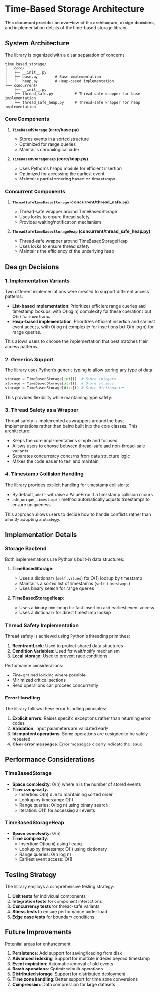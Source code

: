 # Time-Based Storage Architecture

This document provides an overview of the architecture, design decisions, and implementation details of the time-based storage library.

## System Architecture

The library is organized with a clear separation of concerns:

```
time_based_storage/
├── core/
│   ├── __init__.py
│   ├── base.py        # Base implementation
│   └── heap.py        # Heap-based implementation
└── concurrent/
    ├── __init__.py
    ├── thread_safe.py          # Thread-safe wrapper for base implementation
    └── thread_safe_heap.py     # Thread-safe wrapper for heap implementation
```

### Core Components

1. **`TimeBasedStorage` (core/base.py)**
   - Stores events in a sorted structure
   - Optimized for range queries
   - Maintains chronological order

2. **`TimeBasedStorageHeap` (core/heap.py)**
   - Uses Python's heapq module for efficient insertion
   - Optimized for accessing the earliest event
   - Maintains partial ordering based on timestamps

### Concurrent Components

1. **`ThreadSafeTimeBasedStorage` (concurrent/thread_safe.py)**
   - Thread-safe wrapper around TimeBasedStorage
   - Uses locks to ensure thread safety
   - Provides waiting/notification mechanism

2. **`ThreadSafeTimeBasedStorageHeap` (concurrent/thread_safe_heap.py)**
   - Thread-safe wrapper around TimeBasedStorageHeap
   - Uses locks to ensure thread safety
   - Maintains the efficiency of the underlying heap

## Design Decisions

### 1. Implementation Variants

Two different implementations were created to support different access patterns:

- **List-based implementation**: Prioritizes efficient range queries and timestamp lookups, with O(log n) complexity for these operations but O(n) for insertions.
- **Heap-based implementation**: Prioritizes efficient insertion and earliest event access, with O(log n) complexity for insertions but O(n log n) for range queries.

This allows users to choose the implementation that best matches their access patterns.

### 2. Generics Support

The library uses Python's generic typing to allow storing any type of data:

```python
storage = TimeBasedStorage[int]()  # Store integers
storage = TimeBasedStorage[str]()  # Store strings
storage = TimeBasedStorage[dict]() # Store dictionaries
```

This provides flexibility while maintaining type safety.

### 3. Thread Safety as a Wrapper

Thread safety is implemented as wrappers around the base implementations rather than being built into the core classes. This architecture:

- Keeps the core implementations simple and focused
- Allows users to choose between thread-safe and non-thread-safe variants
- Separates concurrency concerns from data structure logic
- Makes the code easier to test and maintain

### 4. Timestamp Collision Handling

The library provides explicit handling for timestamp collisions:

- By default, `add()` will raise a ValueError if a timestamp collision occurs
- `add_unique_timestamp()` method automatically adjusts timestamps to ensure uniqueness

This approach allows users to decide how to handle conflicts rather than silently adopting a strategy.

## Implementation Details

### Storage Backend

Both implementations use Python's built-in data structures:

1. **TimeBasedStorage**:
   - Uses a dictionary (`self.values`) for O(1) lookup by timestamp
   - Maintains a sorted list of timestamps (`self.timestamps`)
   - Uses binary search for range queries

2. **TimeBasedStorageHeap**:
   - Uses a binary min-heap for fast insertion and earliest event access
   - Uses a dictionary for direct timestamp lookup

### Thread Safety Implementation

Thread safety is achieved using Python's threading primitives:

1. **ReentrantLock**: Used to protect shared data structures
2. **Condition Variables**: Used for wait/notify mechanism
3. **Local storage**: Used to prevent race conditions

Performance considerations:
- Fine-grained locking where possible
- Minimized critical sections
- Read operations can proceed concurrently

### Error Handling

The library follows these error handling principles:

1. **Explicit errors**: Raises specific exceptions rather than returning error codes
2. **Validation**: Input parameters are validated early
3. **Idempotent operations**: Some operations are designed to be safely repeated
4. **Clear error messages**: Error messages clearly indicate the issue

## Performance Considerations

### TimeBasedStorage

- **Space complexity**: O(n) where n is the number of stored events
- **Time complexity**:
  - Insertion: O(n) due to maintaining sorted order
  - Lookup by timestamp: O(1)
  - Range queries: O(log n) using binary search
  - Iteration: O(1) for accessing all events

### TimeBasedStorageHeap

- **Space complexity**: O(n)
- **Time complexity**:
  - Insertion: O(log n) using heapq
  - Lookup by timestamp: O(1) using dictionary
  - Range queries: O(n log n)
  - Earliest event access: O(1)

## Testing Strategy

The library employs a comprehensive testing strategy:

1. **Unit tests** for individual components
2. **Integration tests** for component interactions
3. **Concurrency tests** for thread-safe variants
4. **Stress tests** to ensure performance under load
5. **Edge case tests** for boundary conditions

## Future Improvements

Potential areas for enhancement:

1. **Persistence**: Add support for saving/loading from disk
2. **Advanced indexing**: Support for multiple indexes beyond timestamp
3. **Event expiration**: Automatic removal of old events
4. **Batch operations**: Optimized bulk operations
5. **Distributed storage**: Support for distributed deployment
6. **Time zone handling**: Better support for time zone conversions
7. **Compression**: Data compression for large datasets 